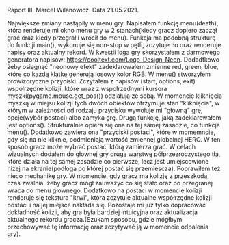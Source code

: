 Raport III. Marcel Wilanowicz. Data 21.05.2021.

Największe zmiany nastąpiły w menu gry. Napisałem funkcję menu(death), która renderuje mi okno menu gry w 2 stanach(kiedy gracz dopiero zaczął grać oraz kiedy przegrał i wrócił do menu).
Funkcja ma podobną strukturę do funkcji main(), wykonuje się non-stop w pętli, zczytuje tło oraz renderuje napisy oraz aktualny rekord. W kwestii loga gry skorzystałem z darmowego generatora napisów: https://cooltext.com/Logo-Design-Neon.
Dodadtkowo żeby osiągnąć "neonowy efekt" zadeklarowałem zmienne red, green, blue, które co każdą klatkę generują losowy kolor RGB. W menu() stworzyłem prowizoryczne przyciski. Zczytałem z napisów (start, options, exit) współrzędne kolizji, które wraz z
wspolrzednymi kursora myszki(pygame.mouse.get_pos()) odziałują ze sobą. W momencie kliknięcią myszką w miejsu kolizji tych dwóch obiektów otrzymuje stan "kliknięcia", w którym w zależności od rodzaju przycisku wywołuje mi "główną" grę, opcje(wybór postaci) albo zamyka grę.
Drugą funkcję, jaką zadeklarowałem jest options(). Strukturalnie opiera się ona na tej samej zasadzie, co funkcja menu(). Dodatkowo zawiera ona "przyciski postaci", które w momemncie, gdy się na nie kliknie, podmieniają wartość zmiennej globalnej HERO. W ten sposób gracz może wybrać
postać, którą zamierza grać. W celach wizualnych dodałem do głownej gry drugą warstwę półprzezroczystego tła, które działa na tej samej zasadzie co pierwsze, lecz jest umiejscowione niżej na ekranie(podłoga po której postać się przemiescza). Poprawiłem też nieco mechanikę gry.
W momencie, gdy gracz ma kolizję z przeszkodą, czas zwalnia, żeby gracz mógł zauważyć co się stało oraz po przegranej wraca do menu głownego. Dodatkowo na postaci w momencie kolizji renderuje się tekstura "krwi", która zczytuje aktualne współrzędne kolizji postaci i na jej miejsce nakłada się.
Pozostaje mi już tylko dopracować dokładność kolizji, aby gra była bardziej intuicyjna oraz aktualizacja aktualnego rekordu gracza.(Szukam sposobu, gdzie mógłbym przechowywać tę informację oraz zczytywać ją w momencie odpalenia gry).
